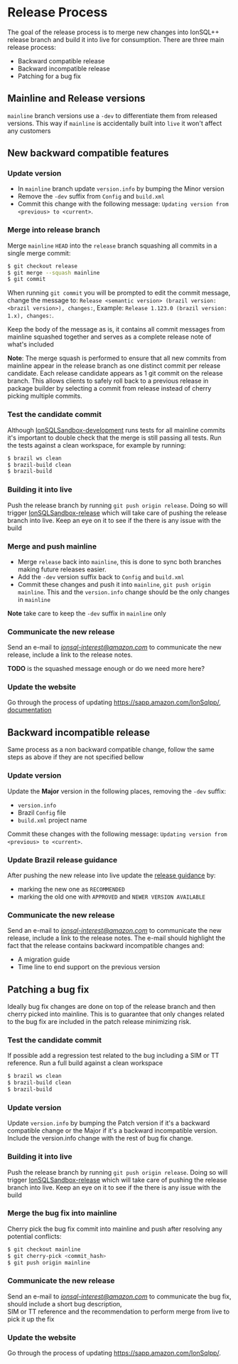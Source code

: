 # Release Process

The goal of the release process is to merge new changes into IonSQL++ release branch and build it into
live for consumption. There are three main release process:
* Backward compatible release
* Backward incompatible release
* Patching for a bug fix

## Mainline and Release versions
`mainline` branch versions use a `-dev` to differentiate them from released versions. This way if `mainline` is 
accidentally built into `live` it won't affect any customers    

## New backward compatible features

### Update version
* In `mainline` branch update `version.info` by bumping the Minor version 
* Remove the `-dev` suffix from `Config` and `build.xml` 
* Commit this change with the following message: `Updating version from <previous> to <current>`.
   

### Merge into release branch
Merge `mainline` `HEAD` into the `release` branch squashing all commits in a single merge commit: 
```bash
$ git checkout release
$ git merge --squash mainline
$ git commit
``` 

When running `git commit` you will be prompted to edit the commit message, change the message to: 
`Release <semantic version> (brazil version: <brazil version>), changes:`, 
Example: `Release 1.123.0 (brazil version: 1.x), changes:`.

Keep the body of the message as is, it contains all commit messages from mainline squashed together and serves as a 
complete release note of what's included  

**Note**: The merge squash is performed to ensure that all new commits from mainline appear in the release branch as one 
distinct commit per release candidate. Each release candidate appears as 1 git commit on the release branch. This allows 
clients to safely roll back to a previous release in package builder by selecting a commit from release instead of 
cherry picking multiple commits. 

### Test the candidate commit 
Although [IonSQLSandbox-development][dev pipeline] runs tests for all mainline commits it's important to double check that 
the merge is still passing all tests. Run the tests against a clean workspace, for example by running:
```bash
$ brazil ws clean 
$ brazil-build clean 
$ brazil-build
``` 

### Building it into live
Push the release branch by running `git push origin release`. 
Doing so will trigger [IonSQLSandbox-release][release pipeline] which will take care of pushing the release branch into 
live. Keep an eye on it to see if the there is any issue with the build

### Merge and push mainline
* Merge `release` back into `mainline`, this is done to sync both branches making future releases easier. 
* Add the `-dev` version suffix back to `Config` and `build.xml` 
* Commit these changes and push it into `mainline`, `git push origin mainline`. This and the `version.info` change 
should be the only changes in `mainline`

**Note** take care to keep the `-dev` suffix in `mainline` only

### Communicate the new release
Send an e-mail to *ionsql-interest@amazon.com* to communicate the new release, include a link to the release notes.

**TODO** is the squashed message enough or do we need more here?

### Update the website   
Go through the process of updating https://sapp.amazon.com/IonSqlpp/, [documentation][website doc] 







## Backward incompatible release
Same process as a non backward compatible change, follow the same steps as above if they are not specified bellow

### Update version
Update the **Major** version in the following places, removing the `-dev` suffix: 
* `version.info` 
* Brazil `Config` file
* `build.xml` project name

Commit these changes with the following message: `Updating version from <previous> to <current>`. 

### Update Brazil release guidance 
After pushing the new release into live update the [release guidance][ionsql release] by: 
* marking the new one as `RECOMMENDED`
* marking the old one with `APPROVED` and `NEWER VERSION AVAILABLE`

### Communicate the new release
Send an e-mail to *ionsql-interest@amazon.com* to communicate the new release, include a link to the release notes. 
The e-mail should highlight the fact that the release contains backward incompatible changes and:
* A migration guide 
* Time line to end support on the previous version





## Patching a bug fix
Ideally bug fix changes are done on top of the release branch and then cherry picked into mainline. This is to guarantee
that only changes related to the bug fix are included in the patch release minimizing risk. 

### Test the candidate commit 
If possible add a regression test related to the bug including a SIM or TT reference. Run a full build against a clean
workspace 
```bash
$ brazil ws clean 
$ brazil-build clean 
$ brazil-build
``` 

### Update version
Update `version.info` by bumping the Patch version if it's a backward compatible change or the Major if it's a backward 
incompatible version. Include the version.info change with the rest of bug fix change.   

### Building it into live
Push the release branch by running `git push origin release`. 
Doing so will trigger [IonSQLSandbox-release][release pipeline] which will take care of pushing the release branch into 
live. Keep an eye on it to see if the there is any issue with the build

### Merge the bug fix into mainline
Cherry pick the bug fix commit into mainline and push after resolving any potential conflicts:
```bash
$ git checkout mainline
$ git cherry-pick <commit_hash> 
$ git push origin mainline
```

### Communicate the new release
Send an e-mail to *ionsql-interest@amazon.com* to communicate the bug fix, should include a short bug description,  
SIM or TT reference and the recommendation to perform merge from live to pick it up the fix 

### Update the website   
Go through the process of updating https://sapp.amazon.com/IonSqlpp/. 


[dev pipeline]: https://pipelines.amazon.com/pipelines/IonSQLSandbox-development
[release pipeline]: https://pipelines.amazon.com/pipelines/IonSQLSandbox-release
[ionsql release]: https://code.amazon.com/packages/IonSQLSandbox/releases
[website doc]: https://code.amazon.com/packages/ChargedParticleProtoIonSQLJS/blobs/master/--/docs/deploy.md
